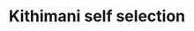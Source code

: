 ---
title: "Kithimani self selection"
url: /kithimani/kithimani-self-selection/
shop: supermarket
---